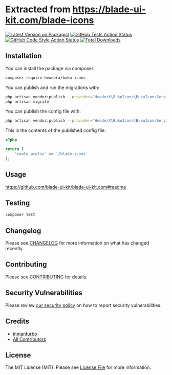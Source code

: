 # Extracted from https://blade-ui-kit.com/blade-icons

[![Latest Version on Packagist](https://img.shields.io/packagist/v/headerx/buku-icons.svg?style=flat-square)](https://packagist.org/packages/headerx/buku-icons)
[![GitHub Tests Action Status](https://img.shields.io/github/workflow/status/headerx/buku-icons/run-tests?label=tests)](https://github.com/headerx/buku-icons/actions?query=workflow%3Arun-tests+branch%3Amain)
[![GitHub Code Style Action Status](https://img.shields.io/github/workflow/status/headerx/buku-icons/Check%20&%20fix%20styling?label=code%20style)](https://github.com/headerx/buku-icons/actions?query=workflow%3A"Check+%26+fix+styling"+branch%3Amain)
[![Total Downloads](https://img.shields.io/packagist/dt/headerx/buku-icons.svg?style=flat-square)](https://packagist.org/packages/headerx/buku-icons)

## Installation

You can install the package via composer:

```bash
composer require headerx/buku-icons
```

You can publish and run the migrations with:

```bash
php artisan vendor:publish --provider="HeaderX\BukuIcons\BukuIconsServiceProvider" --tag="buku-icons-migrations"
php artisan migrate
```

You can publish the config file with:
```bash
php artisan vendor:publish --provider="HeaderX\BukuIcons\BukuIconsServiceProvider" --tag="buku-icons-config"
```

This is the contents of the published config file:

```php
<?php

return [
    'route_prefix' => '/blade-icons'
];
```

## Usage

https://github.com/blade-ui-kit/blade-ui-kit.com#readme

## Testing

```bash
composer test
```

## Changelog

Please see [CHANGELOG](CHANGELOG.md) for more information on what has changed recently.

## Contributing

Please see [CONTRIBUTING](.github/CONTRIBUTING.md) for details.

## Security Vulnerabilities

Please review [our security policy](../../security/policy) on how to report security vulnerabilities.

## Credits

- [inmanturbo](https://github.com/inmanturbo)
- [All Contributors](../../contributors)

## License

The MIT License (MIT). Please see [License File](LICENSE.md) for more information.
